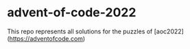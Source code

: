 # advent-of-code-2022

This repo represents all solutions for the puzzles of [aoc2022] (https://adventofcode.com)
